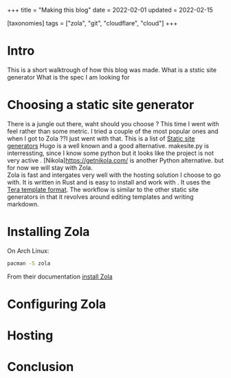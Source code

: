 +++
title = "Making this blog"
date = 2022-02-01
updated = 2022-02-15

[taxonomies]
tags = ["zola", "git", "cloudflare", "cloud"]
+++

# Intro

This is a short walktrough of how this blog was made.
What is a ststic site generator
What is the spec I am looking for

# Choosing a static site generator

There is a jungle out there, waht should you choose ?
This time I went with feel rather than some metric. I tried a couple of the most popular ones and when I got to Zola ??I just went with that.
This is a list of [Static site generators](https://jamstack.org/generators/)
Hugo is a well known and a good alternative.
makesite.py is interressting, since I know some python but it looks like the project is not very active . [Nikola]https://getnikola.com/ is another Python alternative. but for now we will stay with Zola.  
Zola is fast and intergates very well with the hosting solution I choose to go with. It is written in Rust and is easy to install and work with . It uses the [Tera template format](https://github.com/Keats/tera). The workflow is similar to the other static site generators in that it revolves around editing templates and writing markdown.

# Installing Zola

On Arch Linux:

```sh
pacman -S zola
```
From their documentation [install Zola](https://www.getzola.org/documentation/getting-started/installation/)


# Configuring Zola

# Hosting

# Conclusion